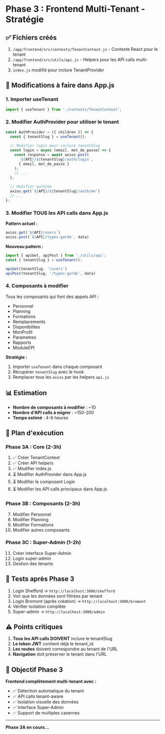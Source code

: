 # Phase 3 : Frontend Multi-Tenant - Stratégie

## ✅ Fichiers créés

1. `/app/frontend/src/contexts/TenantContext.js` - Contexte React pour le tenant
2. `/app/frontend/src/utils/api.js` - Helpers pour les API calls multi-tenant
3. `index.js` modifié pour inclure TenantProvider

## 🎯 Modifications à faire dans App.js

### 1. Importer useTenant
```javascript
import { useTenant } from './contexts/TenantContext';
```

### 2. Modifier AuthProvider pour utiliser le tenant
```javascript
const AuthProvider = ({ children }) => {
  const { tenantSlug } = useTenant();
  
  // Modifier login pour inclure tenantSlug
  const login = async (email, mot_de_passe) => {
    const response = await axios.post(
      `${API}/${tenantSlug}/auth/login`,
      { email, mot_de_passe }
    );
    // ...
  };
  
  // Modifier auth/me
  axios.get(`${API}/${tenantSlug}/auth/me`)
  // ...
};
```

### 3. Modifier TOUS les API calls dans App.js

**Pattern actuel :**
```javascript
axios.get(`${API}/users`)
axios.post(`${API}/types-garde`, data)
```

**Nouveau pattern :**
```javascript
import { apiGet, apiPost } from './utils/api';
const { tenantSlug } = useTenant();

apiGet(tenantSlug, '/users')
apiPost(tenantSlug, '/types-garde', data)
```

### 4. Composants à modifier

Tous les composants qui font des appels API :
- Personnel
- Planning
- Formations
- Remplacements
- Disponibilites
- MonProfil
- Parametres
- Rapports
- ModuleEPI

**Stratégie :**
1. Importer `useTenant` dans chaque composant
2. Récupérer `tenantSlug` avec le hook
3. Remplacer tous les `axios` par les helpers `api.js`

## 📊 Estimation

- **Nombre de composants à modifier** : ~10
- **Nombre d'API calls à migrer** : ~150-200
- **Temps estimé** : 4-6 heures

## 🚀 Plan d'exécution

### Phase 3A : Core (2-3h)
1. ✅ Créer TenantContext
2. ✅ Créer API helpers
3. ✅ Modifier index.js
4. ⏳ Modifier AuthProvider dans App.js
5. ⏳ Modifier le composant Login
6. ⏳ Modifier les API calls principaux dans App.js

### Phase 3B : Composants (2-3h)
7. Modifier Personnel
8. Modifier Planning
9. Modifier Formations
10. Modifier autres composants

### Phase 3C : Super-Admin (1-2h)
11. Créer interface Super-Admin
12. Login super-admin
13. Gestion des tenants

## 🧪 Tests après Phase 3

1. Login Shefford → `http://localhost:3000/shefford`
2. Voir que les données sont filtrées par tenant
3. Login Bromont (après création) → `http://localhost:3000/bromont`
4. Vérifier isolation complète
5. Super-admin → `http://localhost:3000/admin`

## ⚠️ Points critiques

1. **Tous les API calls DOIVENT** inclure le tenantSlug
2. **Le token JWT** contient déjà le tenant_id
3. **Les routes** doivent correspondre au tenant de l'URL
4. **Navigation** doit préserver le tenant dans l'URL

## 🎯 Objectif Phase 3

**Frontend complètement multi-tenant avec :**
- ✅ Détection automatique du tenant
- ✅ API calls tenant-aware
- ✅ Isolation visuelle des données
- ✅ Interface Super-Admin
- ✅ Support de multiples casernes

---

**Phase 3A en cours...**

